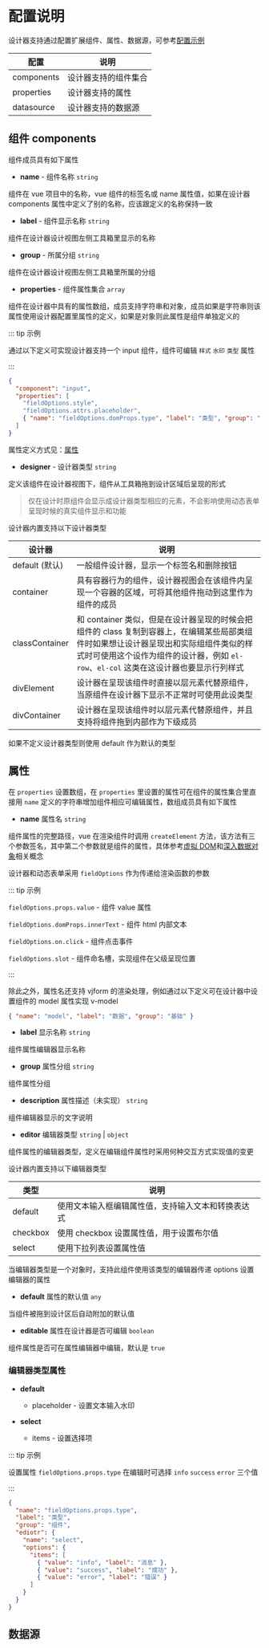 # 配置说明

设计器支持通过配置扩展组件、属性、数据源，可参考[配置示例](https://fyl080801.gitee.io/vjdesign/data/demo.json)

| 配置       | 说明                 |
| ---------- | -------------------- |
| components | 设计器支持的组件集合 |
| properties | 设计器支持的属性     |
| datasource | 设计器支持的数据源   |

## 组件 components

组件成员具有如下属性

- **name** - 组件名称 `string`

组件在 vue 项目中的名称，vue 组件的标签名或 name 属性值，如果在设计器 components 属性中定义了别的名称，应该跟定义的名称保持一致

- **label** - 组件显示名称 `string`

组件在设计器设计视图左侧工具箱里显示的名称

- **group** - 所属分组 `string`

组件在设计器设计视图左侧工具箱里所属的分组

- **properties** - 组件属性集合 `array`

组件在设计器中具有的属性数组，成员支持字符串和对象，成员如果是字符串则该属性使用设计器配置里属性的定义，如果是对象则此属性是组件单独定义的

::: tip 示例

通过以下定义可实现设计器支持一个 input 组件，组件可编辑 `样式` `水印` `类型` 属性

:::

```json
{
  "component": "input",
  "properties": [
    "fieldOptions.style",
    "fieldOptions.attrs.placeholder",
    { "name": "fieldOptions.domProps.type", "label": "类型", "group": "组件" }
  ]
}
```

属性定义方式见：[属性](#属性)

- **designer** - 设计器类型 `string`

定义该组件在设计器视图下，组件从工具箱拖到设计区域后呈现的形式

> 仅在设计时原组件会显示成设计器类型相应的元素，不会影响使用动态表单呈现时候的真实组件显示和功能

设计器内置支持以下设计器类型

| 设计器         | 说明                                                                                                                                                                                                                           |
| -------------- | ------------------------------------------------------------------------------------------------------------------------------------------------------------------------------------------------------------------------------ |
| default (默认) | 一般组件设计器，显示一个标签名和删除按钮                                                                                                                                                                                       |
| container      | 具有容器行为的组件，设计器视图会在该组件内呈现一个容器的区域，可将其他组件拖动到这里作为组件的成员                                                                                                                             |
| classContainer | 和 container 类似，但是在设计器呈现的时候会把组件的 class 复制到容器上，在编辑某些局部类组件时如果想让设计器呈现出和实际组组件类似的样式时可使用这个设作为组件的设计器，例如 `el-row`、`el-col` 这类在这设计器也要显示行列样式 |
| divElement     | 设计器在呈现该组件时直接以层元素代替原组件，当原组件在设计器下显示不正常时可使用此设类型                                                                                                                                       |
| divContainer   | 设计器在呈现该组件时以层元素代替原组件，并且支持将组件拖到内部作为下级成员                                                                                                                                                     |

如果不定义设计器类型则使用 default 作为默认的类型

## 属性

在 `properties` 设置数组，在 `properties` 里设置的属性可在组件的属性集合里直接用 `name` 定义的字符串增加组件相应可编辑属性，数组成员具有如下属性

- **name** 属性名 `string`

组件属性的完整路径，vue 在渲染组件时调用 `createElement` 方法，该方法有三个参数签名，其中第二个参数就是组件的属性，具体参考[虚拟 DOM](https://cn.vuejs.org/v2/guide/render-function.html#%E8%99%9A%E6%8B%9F-DOM)和[深入数据对象](https://cn.vuejs.org/v2/guide/render-function.html#%E6%B7%B1%E5%85%A5%E6%95%B0%E6%8D%AE%E5%AF%B9%E8%B1%A1)相关概念

设计器和动态表单采用 `fieldOptions` 作为传递给渲染函数的参数

::: tip 示例

`fieldOptions.props.value` - 组件 value 属性

`fieldOptions.domProps.innerText` - 组件 html 内部文本

`fieldOptions.on.click` - 组件点击事件

`fieldOptions.slot` - 组件命名槽，实现组件在父级呈现位置

:::

除此之外，属性名还支持 vjform 的渲染处理，例如通过以下定义可在设计器中设置组件的 model 属性实现 v-model

```json
{ "name": "model", "label": "数据", "group": "基础" }
```

- **label** 显示名称 `string`

组件属性编辑器显示名称

- **group** 属性分组 `string`

组件属性分组

- **description** 属性描述（未实现） `string`

组件编辑器显示的文字说明

- **editor** 编辑器类型 `string` | `object`

组件属性的编辑器类型，定义在编辑组件属性时采用何种交互方式实现值的变更

设计器内置支持以下编辑器类型

| 类型     | 说明                                               |
| -------- | -------------------------------------------------- |
| default  | 使用文本输入框编辑属性值，支持输入文本和转换表达式 |
| checkbox | 使用 checkbox 设置属性值，用于设置布尔值           |
| select   | 使用下拉列表设置属性值                             |

当编辑器类型是一个对象时，支持此组件使用该类型的编辑器传递 options 设置编辑器的属性

- **default** 属性的默认值 `any`

当组件被拖到设计区后自动附加的默认值

- **editable** 属性在设计器是否可编辑 `boolean`

组件属性是否可在属性编辑器中编辑，默认是 `true`

### 编辑器类型属性

- **default**

  - placeholder - 设置文本输入水印

- **select**

  - items - 设置选择项

::: tip 示例

设置属性 `fieldOptions.props.type` 在编辑时可选择 `info` `success` `error` 三个值

:::

```json
{
  "name": "fieldOptions.props.type",
  "label": "类型",
  "group": "组件",
  "ediotr": {
    "name": "select",
    "options": {
      "items": [
        { "value": "info", "label": "消息" },
        { "value": "success", "label": "成功" },
        { "value": "error", "label": "错误" }
      ]
    }
  }
}
```

## 数据源
